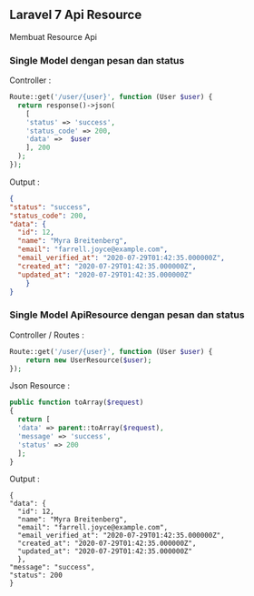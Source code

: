## Laravel 7 Api Resource

Membuat Resource Api

### Single Model dengan pesan dan status

Controller : 
```php
Route::get('/user/{user}', function (User $user) {
  return response()->json(
    [
    'status' => 'success',
    'status_code' => 200,
    'data' =>  $user 
    ], 200
  );
});
```
Output : 
```json
{
"status": "success",
"status_code": 200,
"data": {
  "id": 12,
  "name": "Myra Breitenberg",
  "email": "farrell.joyce@example.com",
  "email_verified_at": "2020-07-29T01:42:35.000000Z",
  "created_at": "2020-07-29T01:42:35.000000Z",
  "updated_at": "2020-07-29T01:42:35.000000Z"
	}
}
```


### Single Model ApiResource dengan pesan dan status

Controller / Routes : 
```php
Route::get('/user/{user}', function (User $user) {
	return new UserResource($user);
});
```

Json Resource :
```php
public function toArray($request)
{
  return [
  'data' => parent::toArray($request),
  'message' => 'success',
  'status' => 200
  ];
}
```

Output :
```
{
"data": {
  "id": 12,
  "name": "Myra Breitenberg",
  "email": "farrell.joyce@example.com",
  "email_verified_at": "2020-07-29T01:42:35.000000Z",
  "created_at": "2020-07-29T01:42:35.000000Z",
  "updated_at": "2020-07-29T01:42:35.000000Z"
  },
"message": "success",
"status": 200
}
```
